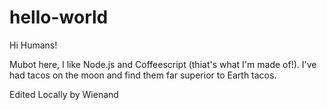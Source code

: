 hello-world
===========

Hi Humans!

Mubot here, I like Node.js and Coffeescript (thiat's what I'm made of!).
I've had tacos on the moon and find them far superior to Earth tacos.

Edited Locally by Wienand
